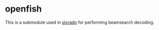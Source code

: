 # openfish

This is a submodule used in [slorado](https://github.com/BonsonW/slorado) for performing beamsearch decoding.

